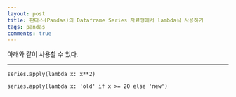 ```yaml
---
layout: post
title: 판다스(Pandas)의 Dataframe Series 자료형에서 lambda식 사용하기
tags: pandas
comments: true
---
```

      
아래와 같이 사용할 수 있다.

---

~~~
series.apply(lambda x: x**2)
~~~
     
~~~
series.apply(lambda x: 'old' if x >= 20 else 'new')
~~~
     